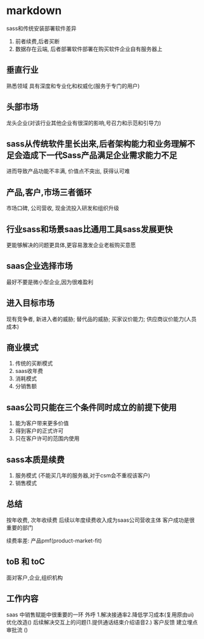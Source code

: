 # markdown

sass和传统安装部署软件差异

1. 前者续费,后者买断
2. 数据存在云端, 后者部署软件部署在购买软件企业自有服务器上

## 垂直行业

熟悉领域 具有深度和专业化和权威化(服务于专门的用户)

## 头部市场

龙头企业(对该行业其他企业有很深的影响,号召力和示范和引导力)

## sass从传统软件里长出来,后者架构能力和业务理解不足会造成下一代Sass产品满足企业需求能力不足

进而导致产品功能不丰满, 价值点不突出, 获得认可难

## 产品,客户,市场三者循环

市场口碑,  公司营收, 现金流投入研发和组织升级

## 行业sass和场景saas比通用工具sass发展更快

更能够解决的问题更具体,更容易激发企业老板购买意愿

## saas企业选择市场

最好不要是微小型企业,因为很难盈利

## 进入目标市场

现有竞争者, 新进入者的威胁; 替代品的威胁; 买家议价能力; 供应商议价能力(人员成本)

## 商业模式

1. 传统的买断模式
2. saas收年费
3. 消耗模式
4. 分销售额

## saas公司只能在三个条件同时成立的前提下使用

1. 能为客户带来更多价值
2. 得到客户的正式许可
3. 只在客户许可的范围内使用

## sass本质是续费

1. 服务模式 (不能买几年的服务器,对于csm会不重视该客户)
2. 销售模式

## 总结

按年收费, 次年收续费
后续以年度续费收入成为saas公司营收主体
客户成功是很重要的部门

续费率差: 产品pmf(product-market-fit)

## toB 和 toC

面对客户,企业,组织机构

## 工作内容

saas 中销售赋能中很重要的一环
外呼 1.解决接通率2.降低学习成本(复用原由ui)  优化改造() 后续解决交互上的问题(1.提供通话结束介绍语音2.)
客户反馈
建立埋点
审批流 ()
